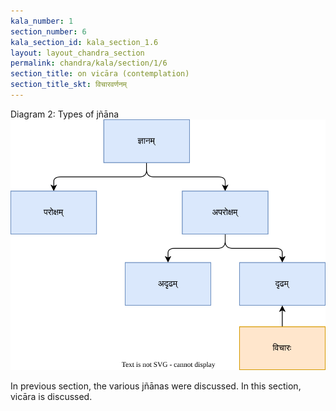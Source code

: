 ```yaml
---
kala_number: 1
section_number: 6
kala_section_id: kala_section_1.6
layout: layout_chandra_section
permalink: chandra/kala/section/1/6
section_title: on vicāra (contemplation)
section_title_skt: विचारवर्णनम्
---
```


<div class="diagram_title">Diagram 2: Types of jñāna</div>
<img src="/assets/images/kala/kala-01-gyana.svg" alt="types of gyana and it's cause" />

In previous section, the various jñānas were discussed. In this section, vicāra is discussed.
